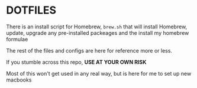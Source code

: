 # DOTFILES

There is an install script for Homebrew, `brew.sh` that will install Homebrew, update, upgrade any pre-installed packeages and the install my homebrew formulae

The rest of the files and configs are here for reference more or less.

If you stumble across this repo, __USE AT YOUR OWN RISK__

Most of this won't get used in any real way, but is here for me to set up new macbooks
